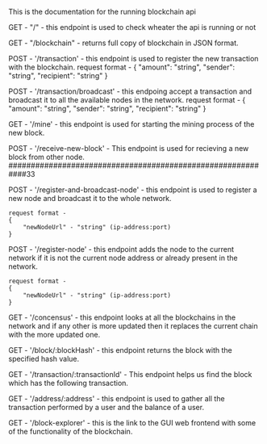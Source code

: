 This is the documentation for the running blockchain api

GET - "/" - this endpoint is used to check wheater the api is running or not

GET - "/blockchain" - returns full copy of blockchain in JSON format.

POST - '/transaction' - this endpoint is used to register the new transaction with the blockchain.
    request format - 
    {
        "amount": "string",
        "sender": "string",
        "recipient": "string"
    }

POST - '/transaction/broadcast' - this endpoing accept a transaction and broadcast it to all the available nodes in the network.
    request format - 
    {
        "amount": "string",
        "sender": "string",
        "recipient": "string"
    }

GET - '/mine' - this endpoint is used for starting the mining process of the new block.

POST - '/receive-new-block' - This endpoint is used for recieving a new block from other node.
############################################################33

POST - '/register-and-broadcast-node' - this endpoint is used to register a new node and broadcast it to the whole network.

    request format - 
    {
        "newNodeUrl" - "string" (ip-address:port)
    }

POST - '/register-node' - this endpoint adds the node to the current network if it is not the current node address or already present in the network.

    request format - 
    {
        "newNodeUrl" - "string" (ip-address:port)
    }

GET - '/concensus' - this endpoint looks at all the blockchains in the network and if any other is more updated then it replaces the current chain with the more updated one.

GET - '/block/:blockHash' - this endpoint returns the block with the specified hash value.

GET - '/transaction/:transactionId' - This endpoint helps us find the block which has the following transaction.

GET - '/address/:address' - this endpoint is used to gather all the transaction performed by a user and the balance of a user.

GET - '/block-explorer' - this is the link to the GUI  web frontend with some of the functionality of the blockchain.
